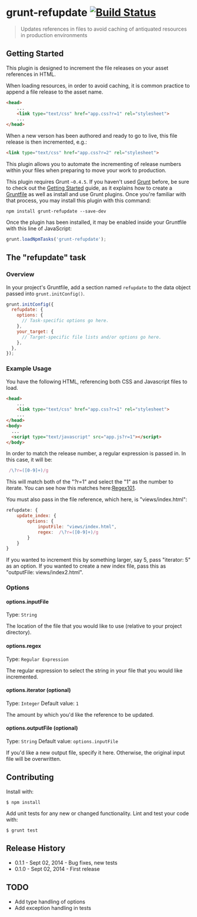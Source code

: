 # grunt-refupdate [![Build Status](https://travis-ci.org/ChrisEdson/grunt-refupdate.svg?branch=master)](https://travis-ci.org/ChrisEdson/grunt-refupdate)

> Updates references in files to avoid caching of antiquated resources in production environments

## Getting Started

This plugin is designed to increment the file releases on your asset references in HTML.

When loading resources, in order to avoid caching, it is common practice to append a file release to the asset name.

```HTML
<head>
    ...
    <link type="text/css" href="app.css?r=1" rel="stylesheet">
    ...
</head>
```

When a new verson has been authored and ready to go to live, this file release is then incremented, e.g.:

```HTML
<link type="text/css" href="app.css?r=2" rel="stylesheet">
```

This plugin allows you to automate the incrementing of release numbers within your files when preparing to move your work to production.

This plugin requires Grunt `~0.4.5`. If you haven't used [Grunt](http://gruntjs.com/) before, be sure to check out the [Getting Started](http://gruntjs.com/getting-started) guide, as it explains how to create a [Gruntfile](http://gruntjs.com/sample-gruntfile) as well as install and use Grunt plugins. Once you're familiar with that process, you may install this plugin with this command:

```shell
npm install grunt-refupdate --save-dev
```

Once the plugin has been installed, it may be enabled inside your Gruntfile with this line of JavaScript:

```js
grunt.loadNpmTasks('grunt-refupdate');
```

## The "refupdate" task

### Overview
In your project's Gruntfile, add a section named `refupdate` to the data object passed into `grunt.initConfig()`.

```js
grunt.initConfig({
  refupdate: {
    options: {
      // Task-specific options go here.
    },
    your_target: {
      // Target-specific file lists and/or options go here.
    },
  },
});
```

### Example Usage

You have the following HTML, referencing both CSS and Javascript files to load.
```HTML
<head>
    ...
    <link type="text/css" href="app.css?r=1" rel="stylesheet">
    ...
</head>
<body>
  ...
  <script type="text/javascript" src="app.js?r=1"></script>
</body>
```

In order to match the release number, a regular expression is passed in. In this case, it will be:

```js
 /\?r=([0-9]+)/g
```

This will match both of the "?r=1" and select the "1" as the number to iterate. You can see how this matches here:[Regex101](http://regex101.com/r/iJ2zN9/2).

You must also pass in the file reference, which here, is "views/index.html":

```js
refupdate: {
    update_index: {
        options: {
            inputFile: "views/index.html",
            regex:  /\?r=([0-9]+)/g
        }
    }
}
```

If you wanted to increment this by something larger, say 5, pass "iterator: 5" as an option. If you wanted to create a new index file, pass this as "outputFile: views/index2.html".

### Options

#### options.inputFile

Type: `String`

The location of the file that you would like to use (relative to your project directory).

#### options.regex

Type: `Regular Expression`

The regular expression to select the string in your file that you would like incremented.

#### options.iterator (optional)

Type: `Integer`
Default value: `1`

The amount by which you'd like the reference to be updated.

#### options.outputFile (optional)

Type: `String`
Default value: `options.inputFile`

If you'd like a new output file, specify it here. Otherwise, the original input file will be overwritten.

## Contributing
Install with:
```shell
$ npm install
```

Add unit tests for any new or changed functionality. Lint and test your code with:
```shell
$ grunt test
```

## Release History
* 0.1.1 - Sept 02, 2014 - Bug fixes, new tests
* 0.1.0 - Sept 02, 2014 - First release

## TODO
* Add type handling of options
* Add exception handling in tests
